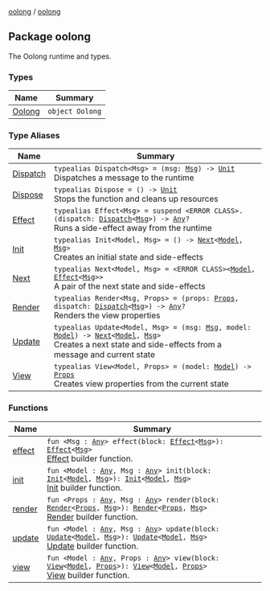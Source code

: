 [oolong](../index.md) / [oolong](./index.md)

## Package oolong

The Oolong runtime and types.

### Types

| Name | Summary |
|---|---|
| [Oolong](-oolong/index.md) | `object Oolong` |

### Type Aliases

| Name | Summary |
|---|---|
| [Dispatch](-dispatch.md) | `typealias Dispatch<Msg> = (msg: `[`Msg`](-dispatch.md#Msg)`) -> `[`Unit`](https://kotlinlang.org/api/latest/jvm/stdlib/kotlin/-unit/index.html)<br>Dispatches a message to the runtime |
| [Dispose](-dispose.md) | `typealias Dispose = () -> `[`Unit`](https://kotlinlang.org/api/latest/jvm/stdlib/kotlin/-unit/index.html)<br>Stops the function and cleans up resources |
| [Effect](-effect.md) | `typealias Effect<Msg> = suspend <ERROR CLASS>.(dispatch: `[`Dispatch`](-dispatch.md)`<`[`Msg`](-effect.md#Msg)`>) -> `[`Any`](https://kotlinlang.org/api/latest/jvm/stdlib/kotlin/-any/index.html)`?`<br>Runs a side-effect away from the runtime |
| [Init](-init.md) | `typealias Init<Model, Msg> = () -> `[`Next`](-next.md)`<`[`Model`](-init.md#Model)`, `[`Msg`](-init.md#Msg)`>`<br>Creates an initial state and side-effects |
| [Next](-next.md) | `typealias Next<Model, Msg> = <ERROR CLASS><`[`Model`](-next.md#Model)`, `[`Effect`](-effect.md)`<`[`Msg`](-next.md#Msg)`>>`<br>A pair of the next state and side-effects |
| [Render](-render.md) | `typealias Render<Msg, Props> = (props: `[`Props`](-render.md#Props)`, dispatch: `[`Dispatch`](-dispatch.md)`<`[`Msg`](-render.md#Msg)`>) -> `[`Any`](https://kotlinlang.org/api/latest/jvm/stdlib/kotlin/-any/index.html)`?`<br>Renders the view properties |
| [Update](-update.md) | `typealias Update<Model, Msg> = (msg: `[`Msg`](-update.md#Msg)`, model: `[`Model`](-update.md#Model)`) -> `[`Next`](-next.md)`<`[`Model`](-update.md#Model)`, `[`Msg`](-update.md#Msg)`>`<br>Creates a next state and side-effects from a message and current state |
| [View](-view.md) | `typealias View<Model, Props> = (model: `[`Model`](-view.md#Model)`) -> `[`Props`](-view.md#Props)<br>Creates view properties from the current state |

### Functions

| Name | Summary |
|---|---|
| [effect](effect.md) | `fun <Msg : `[`Any`](https://kotlinlang.org/api/latest/jvm/stdlib/kotlin/-any/index.html)`> effect(block: `[`Effect`](-effect.md)`<`[`Msg`](effect.md#Msg)`>): `[`Effect`](-effect.md)`<`[`Msg`](effect.md#Msg)`>`<br>[Effect](-effect.md) builder function. |
| [init](init.md) | `fun <Model : `[`Any`](https://kotlinlang.org/api/latest/jvm/stdlib/kotlin/-any/index.html)`, Msg : `[`Any`](https://kotlinlang.org/api/latest/jvm/stdlib/kotlin/-any/index.html)`> init(block: `[`Init`](-init.md)`<`[`Model`](init.md#Model)`, `[`Msg`](init.md#Msg)`>): `[`Init`](-init.md)`<`[`Model`](init.md#Model)`, `[`Msg`](init.md#Msg)`>`<br>[Init](-init.md) builder function. |
| [render](render.md) | `fun <Props : `[`Any`](https://kotlinlang.org/api/latest/jvm/stdlib/kotlin/-any/index.html)`, Msg : `[`Any`](https://kotlinlang.org/api/latest/jvm/stdlib/kotlin/-any/index.html)`> render(block: `[`Render`](-render.md)`<`[`Props`](render.md#Props)`, `[`Msg`](render.md#Msg)`>): `[`Render`](-render.md)`<`[`Props`](render.md#Props)`, `[`Msg`](render.md#Msg)`>`<br>[Render](-render.md) builder function. |
| [update](update.md) | `fun <Model : `[`Any`](https://kotlinlang.org/api/latest/jvm/stdlib/kotlin/-any/index.html)`, Msg : `[`Any`](https://kotlinlang.org/api/latest/jvm/stdlib/kotlin/-any/index.html)`> update(block: `[`Update`](-update.md)`<`[`Model`](update.md#Model)`, `[`Msg`](update.md#Msg)`>): `[`Update`](-update.md)`<`[`Model`](update.md#Model)`, `[`Msg`](update.md#Msg)`>`<br>[Update](-update.md) builder function. |
| [view](view.md) | `fun <Model : `[`Any`](https://kotlinlang.org/api/latest/jvm/stdlib/kotlin/-any/index.html)`, Props : `[`Any`](https://kotlinlang.org/api/latest/jvm/stdlib/kotlin/-any/index.html)`> view(block: `[`View`](-view.md)`<`[`Model`](view.md#Model)`, `[`Props`](view.md#Props)`>): `[`View`](-view.md)`<`[`Model`](view.md#Model)`, `[`Props`](view.md#Props)`>`<br>[View](-view.md) builder function. |
